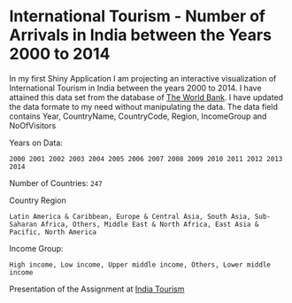 # International Tourism - Number of Arrivals in India between the Years 2000 to 2014

In my first Shiny Application I am projecting an interactive visualization of International Tourism in India between the years 2000 to 2014. I have attained this data set from the database of [The World Bank](http://data.worldbank.org/indicator/ST.INT.ARVL). I have updated the data formate to my need without manipulating the data. The data field contains Year, CountryName, CountryCode, Region, IncomeGroup and NoOfVisitors

Years on Data:
```
2000 2001 2002 2003 2004 2005 2006 2007 2008 2009 2010 2011 2012 2013 2014
```  
Number of Countries: `247`

Country Region

```
Latin America & Caribbean, Europe & Central Asia, South Asia, Sub-Saharan Africa, Others, Middle East & North Africa, East Asia & Pacific, North America
```

Income Group:
```
High income, Low income, Upper middle income, Others, Lower middle income
```

Presentation of the Assignment at [India Tourism](http://rpubs.com/bhuwaneshrajbd/India_Tourism)